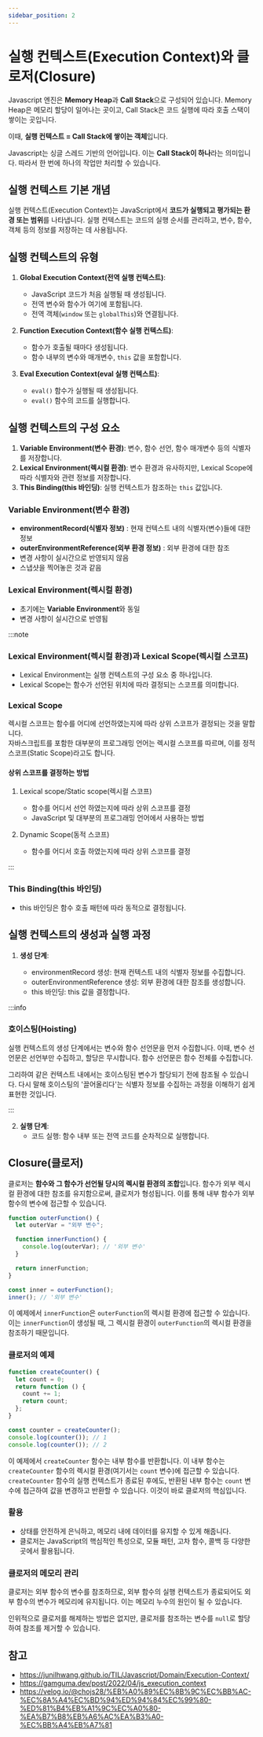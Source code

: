 ```yaml
---
sidebar_position: 2
---
```


# 실행 컨텍스트(Execution Context)와 클로저(Closure)

Javascript 엔진은 **Memory Heap**과 **Call Stack**으로 구성되어 있습니다. Memory Heap은 메모리 할당이 일어나는 곳이고, Call Stack은 코드 실행에 따라 호출 스택이 쌓이는 곳입니다.

이때, **실행 컨텍스트 = Call Stack에 쌓이는 객체**입니다.

Javascript는 싱글 스레드 기반의 언어입니다. 이는 **Call Stack이 하나**라는 의미입니다. 따라서 한 번에 하나의 작업만 처리할 수 있습니다.

## 실행 컨텍스트 기본 개념

실행 컨텍스트(Execution Context)는 JavaScript에서 **코드가 실행되고 평가되는 환경 또는 범위**를 나타냅니다. 실행 컨텍스트는 코드의 실행 순서를 관리하고, 변수, 함수, 객체 등의 정보를 저장하는 데 사용됩니다.

## 실행 컨텍스트의 유형

1. **Global Execution Context(전역 실행 컨텍스트)**:

   - JavaScript 코드가 처음 실행될 때 생성됩니다.
   - 전역 변수와 함수가 여기에 포함됩니다.
   - 전역 객체(`window` 또는 `globalThis`)와 연결됩니다.

2. **Function Execution Context(함수 실행 컨텍스트)**:

   - 함수가 호출될 때마다 생성됩니다.
   - 함수 내부의 변수와 매개변수, `this` 값을 포함합니다.

3. **Eval Execution Context(eval 실행 컨텍스트)**:
   - `eval()` 함수가 실행될 때 생성됩니다.
   - `eval()` 함수의 코드를 실행합니다.

## 실행 컨텍스트의 구성 요소

1. **Variable Environment(변수 환경)**: 변수, 함수 선언, 함수 매개변수 등의 식별자를 저장합니다.
2. **Lexical Environment(렉시컬 환경)**: 변수 환경과 유사하지만, Lexical Scope에 따라 식별자와 관련 정보를 저장합니다.
3. **This Binding(this 바인딩)**: 실행 컨텍스트가 참조하는 `this` 값입니다.

### Variable Environment(변수 환경)

- **environmentRecord(식별자 정보)** : 현재 컨텍스트 내의 식별자(변수)들에 대한 정보
- **outerEnvironmentReference(외부 환경 정보)** : 외부 환경에 대한 참조
- 변경 사항이 실시간으로 반영되지 않음
- 스냅샷을 찍어놓은 것과 같음

### Lexical Environment(렉시컬 환경)

- 초기에는 **Variable Environment**와 동일
- 변경 사항이 실시간으로 반영됨

:::note

### Lexical Environment(렉시컬 환경)과 Lexical Scope(렉시컬 스코프)

- Lexical Environment는 실행 컨텍스트의 구성 요소 중 하나입니다.
- Lexical Scope는 함수가 선언된 위치에 따라 결정되는 스코프를 의미합니다.

### Lexical Scope

렉시컬 스코프는 함수를 어디에 선언하였는지에 따라 상위 스코프가 결정되는 것을 말합니다.  
자바스크립트를 포함한 대부분의 프로그래밍 언어는 렉시컬 스코프를 따르며, 이를 정적 스코프(Static Scope)라고도 합니다.

#### 상위 스코프를 결정하는 방법

1. Lexical scope/Static scope(렉시컬 스코프)

   - 함수를 어디서 선언 하였는지에 따라 상위 스코프를 결정
   - JavaScript 및 대부분의 프로그래밍 언어에서 사용하는 방법

2. Dynamic Scope(동적 스코프)

   - 함수를 어디서 호출 하였는지에 따라 상위 스코프를 결정

:::

### This Binding(this 바인딩)

- this 바인딩은 함수 호출 패턴에 따라 동적으로 결정됩니다.

## 실행 컨텍스트의 생성과 실행 과정

1. **생성 단계**:

   - environmentRecord 생성: 현재 컨텍스트 내의 식별자 정보를 수집합니다.
   - outerEnvironmentReference 생성: 외부 환경에 대한 참조를 생성합니다.
   - this 바인딩: this 값을 결정합니다.

:::info

### 호이스팅(Hoisting)

실행 컨텍스트의 생성 단계에서는 변수와 함수 선언문을 먼저 수집합니다. 이때, 변수 선언문은 선언부만 수집하고, 할당은 무시합니다. 함수 선언문은 함수 전체를 수집합니다.

그리하여 같은 컨텍스트 내에서는 호이스팅된 변수가 할당되기 전에 참조될 수 있습니다. 다시 말해 호이스팅의 '끌어올리다'는 식별자 정보를 수집하는 과정을 이해하기 쉽게 표현한 것입니다.

:::

2. **실행 단계**:
   - 코드 실행: 함수 내부 또는 전역 코드를 순차적으로 실행합니다.

## Closure(클로저)

클로저는 **함수와 그 함수가 선언될 당시의 렉시컬 환경의 조합**입니다.
함수가 외부 렉시컬 환경에 대한 참조를 유지함으로써, 클로저가 형성됩니다. 이를 통해 내부 함수가 외부 함수의 변수에 접근할 수 있습니다.

```javascript
function outerFunction() {
  let outerVar = "외부 변수";

  function innerFunction() {
    console.log(outerVar); // '외부 변수'
  }

  return innerFunction;
}

const inner = outerFunction();
inner(); // '외부 변수'
```

이 예제에서 `innerFunction`은 `outerFunction`의 렉시컬 환경에 접근할 수 있습니다. 이는 `innerFunction`이 생성될 때, 그 렉시컬 환경이 `outerFunction`의 렉시컬 환경을 참조하기 때문입니다.

### 클로저의 예제

```javascript
function createCounter() {
  let count = 0;
  return function () {
    count += 1;
    return count;
  };
}

const counter = createCounter();
console.log(counter()); // 1
console.log(counter()); // 2
```

이 예제에서 `createCounter` 함수는 내부 함수를 반환합니다. 이 내부 함수는 `createCounter` 함수의 렉시컬 환경(여기서는 `count` 변수)에 접근할 수 있습니다. `createCounter` 함수의 실행 컨텍스트가 종료된 후에도, 반환된 내부 함수는 `count` 변수에 접근하여 값을 변경하고 반환할 수 있습니다. 이것이 바로 클로저의 핵심입니다.

### 활용

- 상태를 안전하게 은닉하고, 메모리 내에 데이터를 유지할 수 있게 해줍니다.
- 클로저는 JavaScript의 핵심적인 특성으로, 모듈 패턴, 고차 함수, 콜백 등 다양한 곳에서 활용됩니다.

### 클로저의 메모리 관리

클로저는 외부 함수의 변수를 참조하므로, 외부 함수의 실행 컨텍스트가 종료되어도 외부 함수의 변수가 메모리에 유지됩니다. 이는 메모리 누수의 원인이 될 수 있습니다.

인위적으로 클로저를 해제하는 방법은 없지만, 클로저를 참조하는 변수를 `null`로 할당하여 참조를 제거할 수 있습니다.

## 참고

- <https://junilhwang.github.io/TIL/Javascript/Domain/Execution-Context/>
- <https://gamguma.dev/post/2022/04/js_execution_context>
- <https://velog.io/@chojs28/%EB%A0%89%EC%8B%9C%EC%BB%AC-%EC%8A%A4%EC%BD%94%ED%94%84%EC%99%80-%ED%81%B4%EB%A1%9C%EC%A0%80-%EA%B7%B8%EB%A6%AC%EA%B3%A0-%EC%BB%A4%EB%A7%81>
